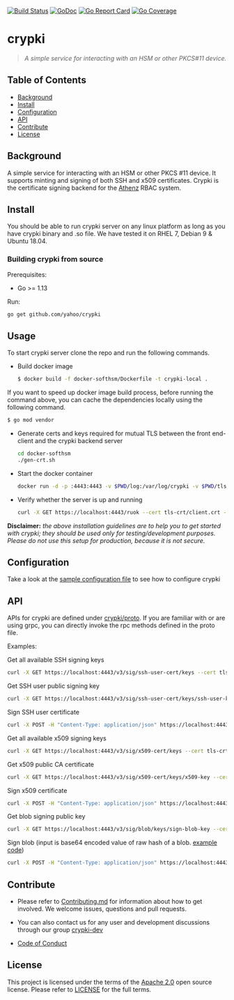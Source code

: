 [![Build Status][travis-ci-badge]][travis-ci] [![GoDoc][godoc-badge]][godoc] [![Go Report Card][goreport-card-badge]][goreport-card] [![Go Coverage][codecov-card-badge]][codecov-card]


# crypki
> _A simple service for interacting with an HSM or other PKCS#11 device._

## Table of Contents

- [Background](#background)
- [Install](#install)
- [Configuration](#configuration)
- [API](#api)
- [Contribute](#contribute)
- [License](#license)

## Background

A simple service for interacting with an HSM or other PKCS #11 device. It supports minting and signing of both SSH and x509 certificates. Crypki is the certificate signing backend for the [Athenz](https://github.com/yahoo/athenz) RBAC system. 

## Install

You should be able to run crypki server on any linux platform as long as you have crypki binary and .so file. We have tested it on RHEL 7, Debian 9 & Ubuntu 18.04. 

### Building crypki from source

Prerequisites:

- Go >= 1.13

Run:

```sh
go get github.com/yahoo/crypki
```

## Usage 

To start crypki server clone the repo and run the following commands.

- Build docker image
  ```sh
  $ docker build -f docker-softhsm/Dockerfile -t crypki-local .
  ```

If you want to speed up docker image build process, before running the command above, you can cache the dependencies locally using the following command.
```sh
$ go mod vendor
```

- Generate certs and keys required for mutual TLS between the front end-client and the crypki backend server
  ```sh
  cd docker-softhsm
  ./gen-crt.sh
  ```
  
- Start the docker container
  ```sh
  docker run -d -p :4443:4443 -v $PWD/log:/var/log/crypki -v $PWD/tls-crt:/opt/crypki/tls-crt:ro -v $PWD/shm:/dev/shm --rm --name crypki -h "localhost" crypki-local
  ```  
  
- Verify whether the server is up and running
  ```sh
  curl -X GET https://localhost:4443/ruok --cert tls-crt/client.crt --key tls-crt/client.key --cacert tls-crt/ca.crt 
  ```
 
**Disclaimer:** _the above installation guidelines are to help you to get started with crypki; they should be used only for testing/development purposes. Please do not use this setup for production, because it is not secure._


## Configuration
Take a look at the [sample configuration file](https://github.com/yahoo/crypki/blob/master/config/testdata/testconf-good.json) to see how to configure crypki

## API

APIs for crypki are defined under [crypki/proto](https://github.com/yahoo/crypki/tree/master/proto). If you are familiar with or are using grpc, you can directly invoke the rpc methods defined in the proto file.  

Examples:
 
Get all available SSH signing keys
  ```sh
  curl -X GET https://localhost:4443/v3/sig/ssh-user-cert/keys --cert tls-crt/client.crt --key tls-crt/client.key --cacert tls-crt/ca.crt
   ```

Get SSH user public signing key
  ```sh
  curl -X GET https://localhost:4443/v3/sig/ssh-user-cert/keys/ssh-user-key --cert tls-crt/client.crt --key tls-crt/client.key --cacert tls-crt/ca.crt
   ```

Sign SSH user certificate
  ```sh
  curl -X POST -H "Content-Type: application/json" https://localhost:4443/v3/sig/ssh-user-cert/keys/ssh-user-key --data @ssh_csr.json --cert tls-crt/client.crt --key tls-crt/client.key --cacert tls-crt/ca.crt 
  ```

Get all available x509 signing keys
  ```sh
  curl -X GET https://localhost:4443/v3/sig/x509-cert/keys --cert tls-crt/client.crt --key tls-crt/client.key --cacert tls-crt/ca.crt
   ```

Get x509 public CA certificate
  ```sh
  curl -X GET https://localhost:4443/v3/sig/x509-cert/keys/x509-key --cert tls-crt/client.crt --key tls-crt/client.key --cacert tls-crt/ca.crt
   ```

Sign x509 certificate
  ```sh
  curl -X POST -H "Content-Type: application/json" https://localhost:4443/v3/sig/x509-cert/keys/x509-key --data @x509_csr.json --cert tls-crt/client.crt --key tls-crt/client.key --cacert tls-crt/ca.crt 
  ```

Get blob signing public key
  ```sh
  curl -X GET https://localhost:4443/v3/sig/blob/keys/sign-blob-key --cert tls-crt/client.crt --key tls-crt/client.key --cacert tls-crt/ca.crt
  ```

Sign blob (input is base64 encoded value of raw hash of a blob. [example code](https://play.golang.org/p/AFlho2HtZoD))
  ```sh
  curl -X POST -H "Content-Type: application/json" https://localhost:4443/v3/sig/blob/keys/sign-blob-key --data @sign_blob.json --cert tls-crt/client.crt --key tls-crt/client.key --cacert tls-crt/ca.crt
  ```

## Contribute

- Please refer to [Contributing.md](Contributing.md) for information about how to get involved. We welcome issues, questions and pull requests.

- You can also contact us for any user and development discussions through our group [crypki-dev](https://groups.google.com/d/forum/crypki-dev)

- [Code of Conduct](Code-of-Conduct.md)

## License

This project is licensed under the terms of the [Apache 2.0](http://www.apache.org/licenses/LICENSE-2.0) open source license. Please refer to [LICENSE](LICENSE) for the full terms.

[golang]:          http://golang.org/
[golang-install]:  http://golang.org/doc/install.html#releases
[travis-ci-badge]: https://travis-ci.com/yahoo/crypki.svg?branch=master
[travis-ci]:       https://travis-ci.com/yahoo/crypki
[godoc-badge]:     https://godoc.org/github.com/yahoo/crypki?status.svg
[godoc]:           https://godoc.org/github.com/yahoo/crypki
[goreport-card-badge]: https://goreportcard.com/badge/yahoo/crypki
[goreport-card]: https://goreportcard.com/report/yahoo/crypki
[codecov-card-badge]: https://codecov.io/gh/yahoo/crypki/branch/master/graph/badge.svg
[codecov-card]: https://codecov.io/gh/yahoo/crypki

